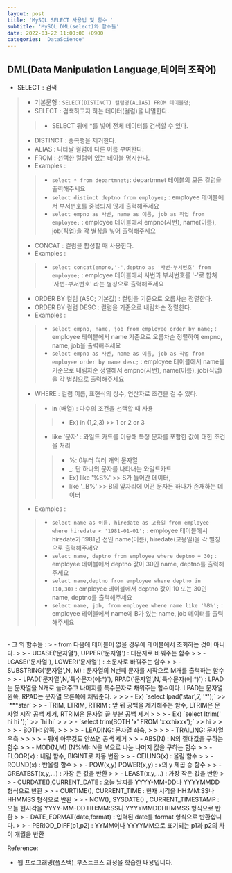 ```yaml
---
layout: post
title: 'MySQL SELECT 사용법 및 함수 '
subtitle: 'MySQL DML(select)와 함수들'
date: 2022-03-22 11:00:00 +0900
categories: 'DataScience'
---
```


## DML(Data Manipulation Language,데이터 조작어)
- SELECT : 검색
> - 기본문형 : `SELECT(DISTINCT) 컬럼명(ALIAS) FROM 테이블명;`
> - SELECT : 검색하고자 하는 데이터(컬럼)을 나열한다.
> > - SELECT 뒤에 *를 넣어 전체 데이터를 검색할 수 있다.
> - DISTINCT : 중복행을 제거한다.
> - ALIAS : 나타날 컬럼에 다른 이름 부여한다.
> - FROM  : 선택한 컬럼이 있는 테이블 명시한다.
> - Examples :
> > - `select * from departmnet;`: departmnet 테이블의 모든 컬럼을  출력해주세요
> > - `select distinct deptno from employee;` : employee 테이블에서 부서번호를 중복되지 않게 출력해주세요
> > - `select empno as 사번, name as 이름, job as 직업 from employee;` : employee 테이블에서 empno(사번), name(이름), job(직업)을 각 별칭을 넣어 출력해주세요
> - CONCAT : 컬럼을 합성할 때 사용한다.
> - Examples :
> > - `select concat(empno,'-',deptno as '사번-부서번호' from employee;` : employee 테이블에서 사번과 부서번호를 '-'로 합쳐 '사번-부서번호' 라는 별칭으로 출력해주세요
> - ORDER BY 컬럼 (ASC; 기본값) : 컬럼을 기준으로 오름차순 정렬한다.
> - ORDER BY 컬럼 DESC : 컬럼을 기준으로 내림차순 정렬한다.  
> - Examples :
> > - `select empno, name, job from employee order by name;` : employee 테이블에서 name 기준으로 오름차순 정렬하여 empno, name, job을 출력해주세요
> > - `select empno as 사번, name as 이름, job as 직업 from employee order by name desc;` : employee 테이블에서 name을 기준으로 내림차순 정렬해서 empno(사번), name(이름), job(직업)을 각 별칭으로 출력해주세요 
> - WHERE : 컬럼 이름, 표현식의 상수, 연산자로 조건을 걸 수 있다.
> > - in (배열) : 다수의 조건을 선택할 때 사용
> > > - Ex) in (1,2,3) >> 1 or 2 or 3  
> > - like '문자' :  와일드 카드를 이용해 특정 문자를 포함한 값에 대한 조건을 처리  
> > > - %: 0부터 여러 개의 문자열
> > > - _: 단 하나의 문자를 나타내는 와일드카드 
> > > - Ex) like '%S%' >> S가 들어간 데이터, 
> > > - like '_B%' >> B의 앞자리에 어떤 문자든 하나가 존재하는 데이터
> - Examples :
> > - `select name as 이름, hiredate as 고용일 from employee where hiredate < '1981-01-01';` :  employee 테이블에서 hiredate가 1981년 전인 name(이름), hiredate(고용일)을 각 별칭으로 출력해주세요
> > - `select name, deptno from employee where deptno = 30;` : employee 테이블에서 deptno 값이 30인 name, deptno를 출력해주세요
> > - `select name,deptno from employee where deptno in (10,30)` : employee 테이블에서 deptno 값이 10 또는 30인 name, deptno를 출력해주세요
> > - `select name, job, from employee where name like '%B%';` : employee 테이블에서 name에 B가 있는 name, job 데이터를 출력해주세요
<br>
- 그 외 함수들 :
> - from 다음에 테이블이 없을 경우에 테이블에서 조회하는 것이 아니다.
> > - UCASE('문자열'), UPPER('문자열') : 대문자로 바꿔주는 함수
> > - LCASE('문자열'), LOWER('문자열') : 소문자로 바꿔주는 함수
> > - SUBSTRING('문자열',N, M) : 문자열의 N번째 문자를 시작으로 M개를 출력하는 함수
> > - LPAD('문자열',N,'특수문자(예:*)'), RPAD('문자열',N,'특수문자(예:*)') : LPAD는 문자열을 N개로 늘려주고 나머지를 특수문자로 채워주는 함수이다. LPAD는 문자열 왼쪽, RPAD는 문자열 오른쪽에 채워준다.
> > > - Ex) `select lpad('star',7, '*');` >> `***star`
> > - TRIM, LTRIM, RTRIM : 앞 뒤 공백을 제거해주는 함수, LTRIM은 문자열 시작 공백 제거, RTRIM은 문자열 끝 부분 공백 제거
> > > - Ex) `select ltrim(' hi hi ');` >> `hi hi`
> > > - `select trim(BOTH 'x' FROM 'xxxhixxx');` >> hi
> > > > - BOTH: 양쪽,
> > > > - LEADING: 문자열 좌측,
> > > > - TRAILING: 문자열 우측
> > > > - 뒤에 아무것도 안쓰면 공백 제거
> > - ABS(N) : N의 절대값을 구하는 함수
> > - MOD(N,M) (N%M): N을 M으로 나눈 나머지 값을 구하는 함수 
> > - FLOOR(x) : 내림 함수, BIGINT로 자동 변환
> > - CEILING(x) : 올림 함수
> > - ROUND(x) : 반올림 함수
> > - POW(x,y) POWER(x,y) : x의 y 제곱 승 함수
> > - GREATEST(x,y,...) : 가장 큰 값을 반환
> > - LEAST(x,y,...) : 가장 작은 값을 반환
> > - CURDATE(),CURRENT_DATE : 오늘 날짜를 YYYY-MM-DD나 YYYYMMDD 형식으로 반환
> > - CURTIME(), CURRENT_TIME : 현재 시각을 HH:MM:SS나 HHMMSS 형식으로 반환
> > - NOW(), SYSDATE() , CURRENT_TIMESTAMP : 오늘 현시각을 YYYY-MM-DD HH:MM:SS나 YYYYMMDDHHMMSS 형식으로 반환 
> > - DATE_FORMAT(date,format) : 입력된 date를 format 형식으로 반환합니다.
> > - PERIOD_DIFF(p1,p2) : YYMM이나 YYYYMM으로 표기되는 p1과 p2의 차이 개월을 반환

<br>

Reference: 
- 웹 프로그래밍(풀스택)_부스트코스 과정을 학습한 내용입니다. 

